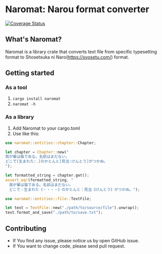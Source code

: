 # Naromat: Narou format converter

[![Coverage Status](https://coveralls.io/repos/github/Hitomaru/naromat/badge.svg?branch=master)](https://coveralls.io/github/Hitomaru/naromat?branch=master)

## What's Naromat?

Naromat is a library crate that converts text file from specific typesetting format to Shosetsuka ni Naro(https://syosetu.com/) format.

## Getting started

### As a tool

1. `cargo install naromat`
2. `naromat -h`

### As a library

1. Add Naromat to your cargo.toml
2. Use like this:

```rust
use naromat::entities::chapter::Chapter;

let chapter = Chapter::new("
我が輩は猫である。名前はまだない。
どこで[生まれた:.]のかとんと[見当:けんとう]がつかぬ。
");

let formatted_string = chapter.get();
assert_eq!(formatted_string, "
　我が輩は猫である。名前はまだない。
　どこで｜生まれた《・・・・》のかとんと｜見当《けんとう》がつかぬ。");

use naromat::entities::file::TextFile;

let text = TextFile::new("./path/to/source/file").unwrap();
text.format_and_save("./path/to/save.txt");

```

## Contributing

* If You find any issue, please notice us by open GitHub issue.
* If You want to change code, please send pull request.
